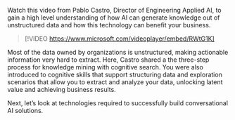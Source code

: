 Watch this video from Pablo Castro, Director of Engineering Applied AI, to gain a high level understanding of how AI can generate knowledge out of unstructured data and how this technology can benefit your business.

> [!VIDEO https://www.microsoft.com/videoplayer/embed/RWtG1K]

Most of the data owned by organizations is unstructured, making actionable information very hard to extract. Here, Castro shared a the three-step process for knowledge mining with cognitive search. You were also introduced to cognitive skills that support structuring data and exploration scenarios that allow you to extract and analyze your data, unlocking latent value and achieving business results.

Next, let’s look at technologies required to successfully build conversational AI solutions.